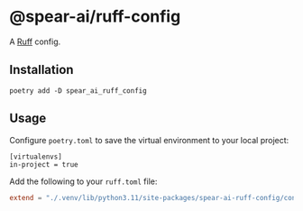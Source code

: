 # @spear-ai/ruff-config

A [Ruff](https://docs.astral.sh/ruff) config.

## Installation

```shell
poetry add -D spear_ai_ruff_config
```

## Usage

Configure `poetry.toml` to save the virtual environment to your local project:

```
[virtualenvs]
in-project = true
```

Add the following to your `ruff.toml` file:

```toml
extend = "./.venv/lib/python3.11/site-packages/spear-ai-ruff-config/config.toml"
```
